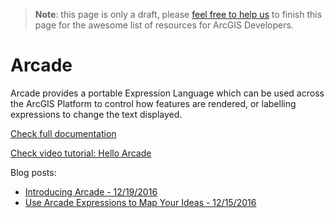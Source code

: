 > **Note**: this page is only a draft, please [feel free to help us](https://github.com/hhkaos/awesome-arcgis#contributions) to finish this page for the awesome list of resources for ArcGIS Developers.

# Arcade

Arcade provides a portable Expression Language which can be used across the ArcGIS Platform to control how features are rendered, or labelling expressions to change the text displayed.

[Check full documentation](https://developers.arcgis.com/arcade/)

[Check video tutorial: Hello Arcade](https://youtu.be/pmZmQlrOho8)


Blog posts:
* [Introducing Arcade - 12/19/2016](https://blogs.esri.com/esri/arcgis/2016/12/19/introducing-arcade/)
* [Use Arcade Expressions to Map Your Ideas - 12/15/2016](https://blogs.esri.com/esri/arcgis/2016/12/15/use-arcade-expressions-to-map-your-ideas/)
